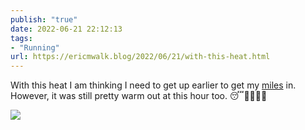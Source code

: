 ```yaml
---
publish: "true"
date: 2022-06-21 22:12:13
tags:
- "Running"
url: https://ericmwalk.blog/2022/06/21/with-this-heat.html
---
```

With this heat I am thinking I need to get up earlier to get my [miles](http://www.strava.com/activities/7344145355) in. However, it was still pretty warm out at this hour too. 😴🥵🏃🏻‍♂️

![](https://ericmwalk.blog/uploads/2022/a967aa8d25.jpg)
